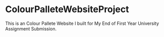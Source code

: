 # ColourPalleteWebsiteProject
This is an Colour Pallete Website I built for My End of First Year University Assignment Submission. 
